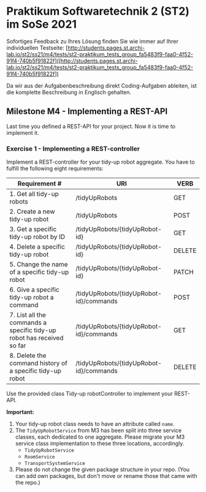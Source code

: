 # Praktikum Softwaretechnik 2 (ST2) im SoSe 2021

Sofortiges Feedback zu Ihres Lösung finden Sie wie immer auf Ihrer individuellen Testseite:
[http://students.pages.st.archi-lab.io/st2/ss21/m4/tests/st2-praktikum_tests_group_fa5483f9-faa0-4f52-91f4-740b5f91822f]([http://students.pages.st.archi-lab.io/st2/ss21/m4/tests/st2-praktikum_tests_group_fa5483f9-faa0-4f52-91f4-740b5f91822f])

Da wir aus der Aufgabenbeschreibung direkt Coding-Aufgaben ableiten, ist die komplette Beschreibung in Englisch
gehalten. 

## Milestone M4 - Implementing a REST-API

Last time you defined a REST-API for your project. Now it is time to implement it.

### Exercise 1 - Implementing a REST-controller

Implement a REST-controller for your tidy-up robot aggregate.
You have to fulfill the following eight requirements:

|Requirement # | URI | VERB |
|---|---|---|
| 1. Get all tidy-up robots                                                                      | /tidyUpRobots | GET |
| 2. Create a new tidy-up robot                                                                  | /tidyUpRobots | POST |
| 3. Get a specific tidy-up robot by ID                                                          | /tidyUpRobots/{tidyUpRobot-id} | GET |
| 4. Delete a specific tidy-up robot                                                             | /tidyUpRobots/{tidyUpRobot-id} | DELETE |
| 5. Change the name of a specific tidy-up robot                                                 | /tidyUpRobots/{tidyUpRobot-id} | PATCH |
| 6. Give a specific tidy-up robot a command                                         | /tidyUpRobots/{tidyUpRobot-id}/commands | POST |
| 7. List all the commands a specific tidy-up robot has received so far                        | /tidyUpRobots/{tidyUpRobot-id}/commands | GET |
| 8. Delete the command history of a specific tidy-up robot                                    | /tidyUpRobots/{tidyUpRobot-id}/commands | DELETE | 

Use the provided class Tidy-up robotController to implement your REST-API. 

**Important:** 
1. Your tidy-up robot class needs to have an attribute called `name`.
1. The `TidyUpRobotService` from M3 has been split into three service classes, each dedicated to one aggregate. 
    Please migrate your M3 service class implementation to these three locations, accordingly.
    * `TidyUpRobotService`
    * `RoomService`
    * `TransportSystemService`
1. Please do not change the given package structure in your repo. (You can add own packages, but don't move or
    rename those that came with the repo.)

